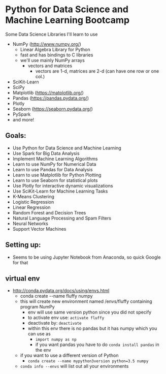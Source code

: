 # Python for Data Science and Machine Learning Bootcamp
Some Data Science Libraries I'll learn to use
- NumPy         (http://www.numpy.org/)
    - Linear Algebra Library for Python
    - fast and has bindings to C libraries
    - we'll use mainly NumPy arrays
        - vectors and matrices
            - vectors are 1-d, matrices are 2-d (can have one row or one col.)
- SciKit-Learn
- SciPy
- Matplotlib    (https://matplotlib.org/)
- Pandas        (https://pandas.pydata.org/)
- Plotly
- Seaborn       (https://seaborn.pydata.org/)
- PySpark
- and more!

## Goals:
- Use Python for Data Science and Machine Learning
- Use Spark for Big Data Analysis
- Implement Machine Learning Algorithms
- Learn to use NumPy for Numerical Data
- Learn to use Pandas for Data Analysis
- Learn to use Matplotlib for Python Plotting
- Learn to use Seaborn for statistical plots
- Use Plotly for interactive dynamic visualizations
- Use SciKit-Learn for Machine Learning Tasks
- K-Means Clustering
- Logistic Regression
- Linear Regression
- Random Forest and Decision Trees
- Natural Language Processing and Spam Filters
- Neural Networks
- Support Vector Machines

## Setting up:
- Seems to be using Jupyter Notebook from Anaconda, so quick Google for that

## virtual env
- http://conda.pydata.org/docs/using/envs.html
    - conda create --name fluffy numpy
    - this will create new environment named /envs/fluffy containing program NumPy
        - env will use same version python since you did not specify
        - to activate env use:  `activate fluffy`
        - deactivate by:        `deactivate`
        - within this env there is no pandas but it has numpy which you can use as
            - `import numpy as np`
            - if you want pandas you have to do `conda install pandas` in the env
    - if you want to use a different version of Python
        - `conda create --name mypython3version python=3.5 numpy`
    - `conda info --envs` will list out all your environments